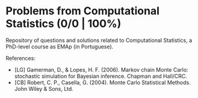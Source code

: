 # Problems from Computational Statistics (0/0 | 100%)

Repository of questions and solutions related to Computational Statistics, a PhD-level course as EMAp (in Portuguese).

References:

- [LG] Gamerman, D., & Lopes, H. F. (2006). Markov chain Monte Carlo: stochastic simulation for Bayesian inference. Chapman and Hall/CRC.
- [CB] Robert, C. P., Casella, G. (2004). Monte Carlo Statistical Methods. John Wiley & Sons, Ltd.
